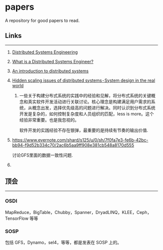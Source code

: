 # papers
A repository for good papers to read. 

## Links

------

1. [Distributed Systems Engineering](https://pdos.csail.mit.edu/6.824/schedule.html)

2. [What is a Distributed Systems Engineer?](https://www.ably.io/blog/what-is-a-distributed-systems-engineer)

3. [An introduction to distributed systems](https://github.com/aphyr/distsys-class)

4. [Hidden scaling issues of distributed systems - System design in the real world](https://www.ably.io/blog/hidden-scaling-issues-of-distributed-systems-real-world/)

   1. 一些关于构建分布式系统的实践中的经验和见解，将分布式系统的关键概念和真实软件开发活动进行关联讨论。核心理念是构建满足用户需求的系统，从概念出发，选择优先级高的问题进行解决。同时认识到分布式系统开发是复杂的，如何控制复杂度和人员组织的匹配，less is more。这个经验非常重要。也是我忽视的。

      软件开发的实践经验不存在银弹，最重要的是持续有节奏的输出价值.

5. https://www.evernote.com/shard/s125/u/0/sh/7f0fa7e3-fe6b-42bc-bb94-f9d52b334c70/2ac6b5aa9ff908e381cb548a8170d555

   讨论GFS里面的数据一致性问题.

6. 



## 顶会

------

### OSDI

MapReduce，BigTable，Chubby，Spanner，DryadLINQ，KLEE，Ceph，TensorFlow 等等

### SOSP

包括 GFS，Dynamo，sel4，等等，都是发表在 SOSP 上的。